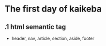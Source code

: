 # The first day of kaikeba 

## .1 html semantic tag 
- header, nav, article, section, aside, footer
